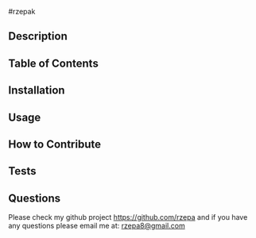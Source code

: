 #rzepak 
## Description
            
## Table of Contents
## Installation

## Usage 

## How to Contribute 
 
## Tests
 
## Questions
Please check my github project  https://github.com/rzepa 
and if you have any questions please email me at: rzepa8@gmail.com 